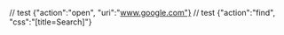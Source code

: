 // test {"action":"open", "uri":"www.google.com"}
// test {"action":"find", "css":"[title=Search]"}
